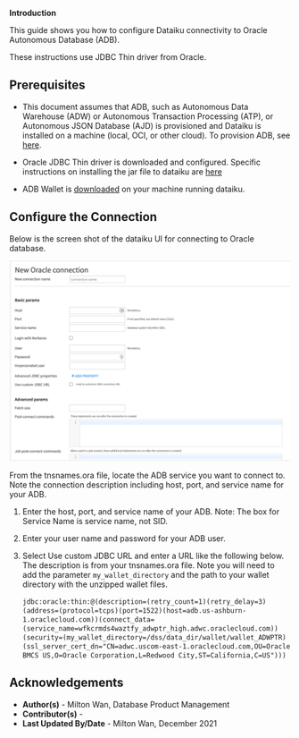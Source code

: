 **Introduction**

This guide shows you how to configure Dataiku connectivity to Oracle Autonomous Database (ADB).

These instructions use JDBC Thin driver from Oracle.

## **Prerequisites**

- This document assumes that ADB, such as Autonomous Data Warehouse (ADW) or Autonomous Transaction Processing (ATP), or Autonomous JSON Database (AJD) is provisioned and Dataiku is installed on a machine (local, OCI, or other cloud).   To provision ADB, see [here](https://docs.oracle.com/en/cloud/paas/autonomous-database/adbsa/autonomous-provision.html#GUID-0B230036-0A05-4CA3-AF9D-97A255AE0C08).

- Oracle JDBC Thin driver is downloaded and configured.  Specific instructions on installing the jar file to dataiku are [here](?lab=jdbc-thin)
- ADB Wallet is [downloaded](?lab=wallet.md) on your machine running dataiku.

## **Configure the Connection**

Below is the screen shot of the dataiku UI for connecting to Oracle database.

![adb](./images/dataiku.png)

From the tnsnames.ora file, locate the ADB service you want to connect to.  Note the connection description including host, port, and service name for your ADB.  

1. Enter the host, port, and service name of your ADB.  Note: The box for Service Name is service name, not SID.
2. Enter your user name and password for your ADB user.
3. Select Use custom JDBC URL and enter a URL like the following below.  The description is from your tnsnames.ora file.  Note you will need to add the parameter `my_wallet_directory` and the path to your wallet directory with the unzipped wallet files.


    ```
    jdbc:oracle:thin:@(description=(retry_count=1)(retry_delay=3)(address=(protocol=tcps)(port=1522)(host=adb.us-ashburn-1.oraclecloud.com))(connect_data=(service_name=wfkcrmds4waztfy_adwptr_high.adwc.oraclecloud.com))(security=(my_wallet_directory=/dss/data_dir/wallet/wallet_ADWPTR)(ssl_server_cert_dn="CN=adwc.uscom-east-1.oraclecloud.com,OU=Oracle BMCS US,O=Oracle Corporation,L=Redwood City,ST=California,C=US")))

    ```

## **Acknowledgements**
* **Author(s)** - Milton Wan, Database Product Management
* **Contributor(s)** -
* **Last Updated By/Date** - Milton Wan, December 2021
